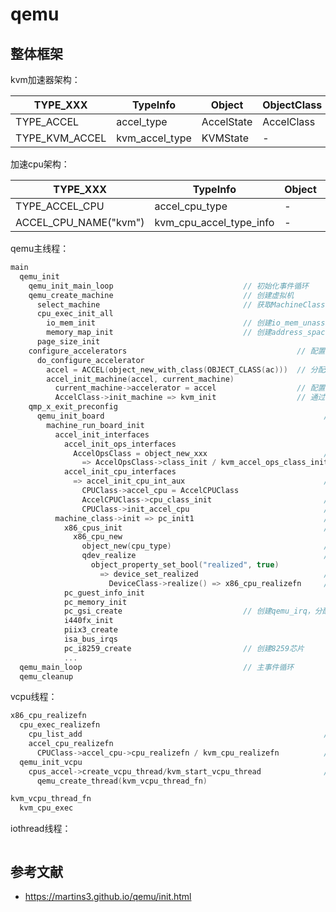 # qemu

## 整体框架

kvm加速器架构：

| TYPE_XXX       | TypeInfo       | Object     | ObjectClass |
| -------------- | -------------- | ---------- | ----------- |
| TYPE_ACCEL     | accel_type     | AccelState | AccelClass  |
| TYPE_KVM_ACCEL | kvm_accel_type | KVMState   | -           |

加速cpu架构：

| TYPE_XXX              | TypeInfo                | Object     | ObjectClass    |
| --------------------- | ----------------------- | ---------- | -------------- |
| TYPE_ACCEL_CPU        | accel_cpu_type          | -          | AccelCPUClass  |
| ACCEL_CPU_NAME("kvm") | kvm_cpu_accel_type_info | -          | -              |

qemu主线程：

```c
main
  qemu_init
    qemu_init_main_loop                             // 初始化事件循环
    qemu_create_machine                             // 创建虚拟机
      select_machine                                // 获取MachineClass，选择是i440fx还是q35
      cpu_exec_init_all
        io_mem_init                                 // 创建io_mem_unassigned
        memory_map_init                             // 创建address_space_memory和address_space_io
      page_size_init
    configure_accelerators                                      // 配置硬件辅助虚拟化
      do_configure_accelerator
        accel = ACCEL(object_new_with_class(OBJECT_CLASS(ac)))  // 分配AccelState的派生对象
        accel_init_machine(accel, current_machine)
          current_machine->accelerator = accel                  // 配置好当前machine使用的accel
          AccelClass->init_machine => kvm_init                  // 通过回调调用kvm_init
    qmp_x_exit_preconfig
      qemu_init_board                                                 // 创建主板
        machine_run_board_init
          accel_init_interfaces
            accel_init_ops_interfaces
              AccelOpsClass = object_new_xxx                          // 分配AccelOpsClass
                => AccelOpsClass->class_init / kvm_accel_ops_class_init
            accel_init_cpu_interfaces
              => accel_init_cpu_int_aux                               // 1. 调用关系比较绕； 2. 对kvm来说只有下面的赋值；
                CPUClass->accel_cpu = AccelCPUClass
                AccelCPUClass->cpu_class_init                         // tcg有操作，kvm是空的
                CPUClass->init_accel_cpu                              // tcg有操作，kvm是空的                    
          machine_class->init => pc_init1                             // 这是个极其巨大的回调函数，参见DEFINE_I440FX_MACHINE()
            x86_cpus_init                                             // 初始化cpu
              x86_cpu_new
                object_new(cpu_type)                                  // 实例化object
                qdev_realize                                          // 具现化object
                  object_property_set_bool("realized", true)
                    => device_set_realized                            // 在device_class_init中设置realized属性对应的回调函数
                      DeviceClass->realize() => x86_cpu_realizefn     // 参见x86_cpu_type_info->class_init
            pc_guest_info_init
            pc_memory_init
            pc_gsi_create                           // 创建qemu_irq，分配GSIState,但未初始化；x86MachineState::gsi指向这里
            i440fx_init
            piix3_create
            isa_bus_irqs
            pc_i8259_create                         // 创建8259芯片
            ...
  qemu_main_loop                                    // 主事件循环
  qemu_cleanup
```

vcpu线程：

```c
x86_cpu_realizefn
  cpu_exec_realizefn
    cpu_list_add                                                      // 将CPUState添加到cpus全局链表上
    accel_cpu_realizefn
      CPUClass->accel_cpu->cpu_realizefn / kvm_cpu_realizefn          // accel_cpu字段本身在accel_init_interfaces中赋值；cpu_realizefn字段在kvm_cpu_accel_class_init中设置
  qemu_init_vcpu
    cpus_accel->create_vcpu_thread/kvm_start_vcpu_thread              // 在kvm_accel_ops_class_init中设置
      qemu_create_thread(kvm_vcpu_thread_fn)

kvm_vcpu_thread_fn
  kvm_cpu_exec
```

iothread线程：

```c
```

## 参考文献

- https://martins3.github.io/qemu/init.html